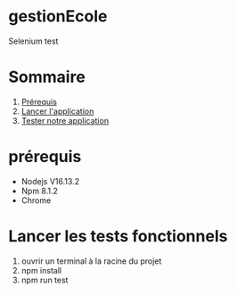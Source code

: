 # gestionEcole

Selenium test


# Sommaire

1. [Prérequis](#prérequis)
2. [Lancer l'application](#app)
4. [Tester notre application](#test)


# prérequis

- Nodejs V16.13.2
- Npm 8.1.2
- Chrome

# Lancer les tests fonctionnels

1. ouvrir un terminal à la racine du projet
2. npm install 
3. npm run test

